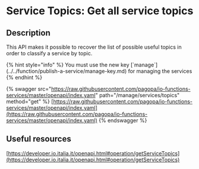 # Service Topics: Get all service topics

## Description

This API makes it possible to recover the list of possible useful topics in order to classify a service by topic.

{% hint style="info" %}
You must use the new key \[\`manage\`]\(../../function/publish-a-service/manage-key.md) for managing the services
{% endhint %}

{% swagger src="https://raw.githubusercontent.com/pagopa/io-functions-services/master/openapi/index.yaml" path="/manage/services/topics" method="get" %}
[https://raw.githubusercontent.com/pagopa/io-functions-services/master/openapi/index.yaml](https://raw.githubusercontent.com/pagopa/io-functions-services/master/openapi/index.yaml)
{% endswagger %}

## Useful resources <a href="#o8mmtd1j7fhx" id="o8mmtd1j7fhx"></a>

[https://developer.io.italia.it/openapi.html#operation/getServiceTopics](https://developer.io.italia.it/openapi.html#operation/getServiceTopics)
